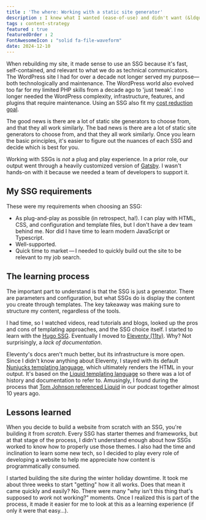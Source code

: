 ```yaml
---
title : 'The where: Working with a static site generator'
description : I knew what I wanted (ease-of-use) and didn't want (&ldquo;ease of use&rdquo;) when building a site with static site generators (SSGs).
tags : content-strategy
featured : true
featuredOrder : 2
FontAwesomeIcon : "solid fa-file-waveform"
date: 2024-12-10
---
```

When rebuilding my site, it made sense to use an SSG because it's fast, self-contained, and relevant to what we do as technical communicators. The WordPress site I had for over a decade not longer served my purpose&mdash;both technologically and maintenance. The WordPress world also evolved too far for my limited PHP skills from a decade ago to 'just tweak'. I no longer needed the WordPress complexity, infrastructure, features, and plugins that require maintenance. Using an SSG also fit my [cost reduction goal](/static-site-transformation/why/).

The good news is there are a lot of static site generators to choose from, and that they all work similarly. The bad news is there are a lot of static site generators to choose from, and that they all work similarly. Once you learn the basic principles, it's easier to figure out the nuances of each SSG and decide which is best for you.

Working with SSGs is *not* a plug and play experience. In a prior role, our output went through a heavily customized version of [Gatsby](https://gatsbyjs.com). I wasn't hands-on with it because we needed a team of developers to support it.

## My SSG requirements

These were my requirements when choosing an SSG:

- As plug-and-play as possible (in retrospect, ha!). I can play with HTML, CSS, and configuration and template files, but I don't have a dev team behind me. Nor did I have time to learn modern JavaScript or Typescript.
- Well-supported.
- Quick time to market&thinsp;&mdash;&thinsp;I needed to quickly build out the site to be relevant to my job search.

## The learning process

The important part to understand is that the SSG is just a generator. There are parameters and configuration, but what SSGs do is display the content you create through templates. The key takeaway was making sure to structure my content, regardless of the tools.

I had time, so I watched videos, read tutorials and blogs, looked up the pros and cons of templating approaches, and the SSG choice itself. I started to learn with the [Hugo SSG](https://gohugo.io/). Eventually I moved to [Eleventy (11ty)](https://eleventy.dev). Why? Not surprisingly, a *lack of documentation*.

Eleventy's docs aren't much better, but its infrastructure is more open. Since I didn't know anything about Eleventy, I stayed with its default [Nunjucks templating language](https://mozilla.github.io/nunjucks/), which ultimately renders the HTML in your output. It's based on the [Liquid templating language](https://liquidjs.com/index.html) so there was a lot of history and documentation to refer to. Amusingly, I found during the process that [Tom Johnson referenced Liquid](/podcasts/content-content-podcast-episode-4-curse-of-knowledge-with-tom-johnson/) in our podcast together almost 10 years ago.

## Lessons learned

When you decide to build a website from scratch with an SSG, you're building it from *scratch*. Every SSG has starter themes and frameworks, but at that stage of the process, I didn't understand enough about how SSGs worked to know how to properly use those themes. I also had the time and inclination to learn some new tech, so I decided to play every role of developing a website to help me appreciate how content is programmatically consumed.

I started building the site during the winter holiday downtime. It took me about three weeks to start "getting" how it all works. Does that mean it came quickly and easily? No. There were many "why isn't this thing that's supposed to *work* not working?" moments. Once I realized this is part of the process, it made it easier for me to look at this as a learning experience (if only it were that easy&hellip;).
